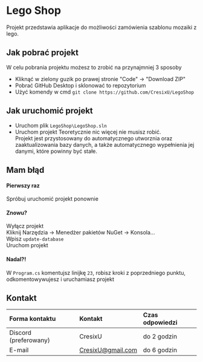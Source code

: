 
# Lego Shop

Projekt przedstawia aplikacje do możliwości zamówienia szablonu mozaiki z lego.


## Jak pobrać projekt

W celu pobrania projektu możesz to zrobić na przynajmniej 3 sposoby
- Kliknąć w zielony guzik po prawej stronie "Code" -> "Download ZIP"
- Pobrać GitHub Desktop i sklonować to repozytorium
- Użyć komendy w cmd `git clone https://github.com/CresixU/LegoShop` 



## Jak uruchomić projekt

- Uruchom plik `LegoShop\LegoShop.sln`
- Uruchom projekt
Teoretycznie nic więcej nie musisz robić. \
Projekt jest przystosowany do automatycznego utworznia oraz zaaktualizowania bazy danych, a także automatycznego wypełnienia jej danymi, które powinny być stałe. 

    
## Mam błąd

#### Pierwszy raz

Spróbuj uruchomić projekt ponownie

#### Znowu?

Wyłącz projekt \
Kliknij Narzędzia -> Menedżer pakietów NuGet -> Konsola... \
Wpisz `update-database` \
Uruchom projekt 

#### Nadal?!

W `Program.cs` komentujsz linijkę `23`, robisz kroki z poprzedniego punktu, odkomentowywujesz i uruchamiasz projekt



## Kontakt

| Forma kontaktu | Kontakt     | Czas odpowiedzi    |
| :-------- | :------- | :------------------------- |
| Discord (preferowany) | CresixU | do 2 godzin |
| E-mail | CresixU@gmail.com | do 6 godzin |



